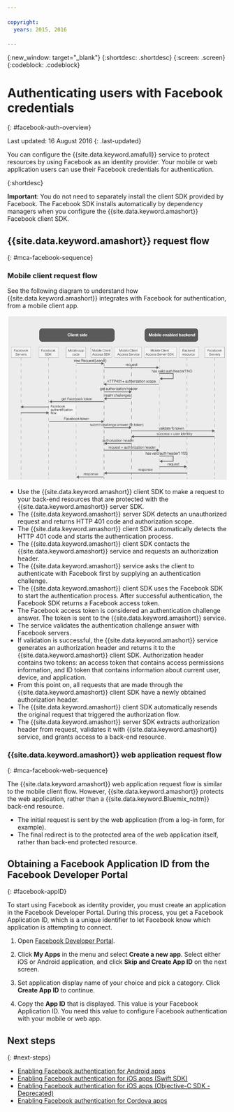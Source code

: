 ```yaml
---

copyright:
  years: 2015, 2016

---
```

{:new_window: target="_blank"}
{:shortdesc: .shortdesc}
{:screen: .screen}
{:codeblock: .codeblock}

# Authenticating users with Facebook credentials
{: #facebook-auth-overview}

Last updated: 16 August 2016
{: .last-updated}



You can configure the {{site.data.keyword.amafull}} service to protect resources by using Facebook as an identity provider. Your mobile or web application users can use their Facebook credentials for authentication.

{:shortdesc}

**Important**: You do not need to separately install the client SDK provided by Facebook. The Facebook SDK installs automatically by dependency managers when you configure the {{site.data.keyword.amashort}} Facebook client SDK.

## {{site.data.keyword.amashort}} request flow
{: #mca-facebook-sequence}

### Mobile client request flow

See the following diagram to understand how {{site.data.keyword.amashort}} integrates with Facebook for authentication, from a mobile client app.

![Mobile client request flow diagram](images/mca-sequence-facebook.jpg)

* Use the {{site.data.keyword.amashort}} client SDK to make a request to your back-end resources that are protected with the {{site.data.keyword.amashort}} server SDK.
* The {{site.data.keyword.amashort}} server SDK detects an unauthorized request and returns HTTP 401 code and authorization scope.
* The {{site.data.keyword.amashort}} client SDK automatically detects the HTTP 401 code and starts the authentication process.
* The {{site.data.keyword.amashort}} client SDK  contacts the {{site.data.keyword.amashort}} service and requests an authorization header.
* The {{site.data.keyword.amashort}} service asks the client to authenticate with Facebook first by supplying an authentication challenge.
* The {{site.data.keyword.amashort}} client SDK uses the Facebook SDK to start the authentication process. After successful authentication, the Facebook SDK returns a Facebook access token.
* The Facebook access token is considered an authentication challenge answer. The token is sent to the {{site.data.keyword.amashort}} service.
* The service validates the authentication challenge answer with Facebook servers.
* If validation is successful, the {{site.data.keyword.amashort}} service generates an authorization header and returns it to the {{site.data.keyword.amashort}} client SDK. Authorization header contains two tokens: an access token that contains access permissions information, and ID token that contains information about current user, device, and application.
* From this point on, all requests that are made through the {{site.data.keyword.amashort}} client SDK  have a newly obtained authorization header.
* The {{site.data.keyword.amashort}} client SDK  automatically resends the original request that triggered the authorization flow.
* The {{site.data.keyword.amashort}} server SDK extracts authorization header from request, validates it with {{site.data.keyword.amashort}} service, and grants access to a back-end resource.

### {{site.data.keyword.amashort}} web application request flow
{: #mca-facebook-web-sequence}

The {{site.data.keyword.amashort}} web application request flow is similar to the mobile client flow. However, {{site.data.keyword.amashort}} protects the web application, rather than a {{site.data.keyword.Bluemix_notm}} back-end resource.

  * The initial request is sent by the web application (from a log-in form, for example).
  * The final redirect is to the protected area of the web application itself, rather than back-end protected resource. 


## Obtaining a Facebook Application ID from the Facebook Developer Portal
{: #facebook-appID}

To start using Facebook as identity provider, you must create an application in the Facebook Developer Portal. During this process, you get a Facebook Application ID, which is a unique identifier to let Facebook know which application is attempting to connect.

1. Open [Facebook Developer Portal](https://developers.facebook.com).

1. Click **My Apps** in the menu and select **Create a new app**.
Select either iOS or Android application, and click **Skip and Create App ID** on the next screen.

1. Set application display name of your choice and pick a category. Click **Create App ID** to continue.

1. Copy the **App ID** that is displayed. This value is your Facebook Application ID.  You need this value to configure Facebook authentication with your mobile or web app.

## Next steps
{: #next-steps}

* [Enabling Facebook authentication for Android apps](facebook-auth-android.html)
* [Enabling Facebook authentication for iOS apps (Swift SDK)](facebook-auth-ios-swift-sdk.html)
* [Enabling Facebook authentication for iOS apps (Objective-C SDK - Deprecated)](facebook-auth-ios.html)
* [Enabling Facebook authentication for Cordova apps](facebook-auth-cordova.html)
